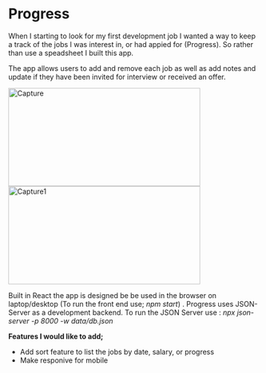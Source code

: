 # Progress

  
When I starting to look for my first development job I wanted a way to keep a track of the jobs I was interest in, or had appied for (Progress). So rather than use a speadsheet I built this app.

The app allows users to add and remove each job as well as add notes and update if they have been invited for interview or received an offer.

<img src="https://live.staticflickr.com/65535/52386720832_91461422bf_b.jpg" width="384" height="197" alt="Capture">  <img src="https://live.staticflickr.com/65535/52386720817_78e0fa8537_b.jpg" width="384" height="197" alt="Capture1">
 
Built in React the app is designed be be used in the browser on laptop/desktop (To run the front end use; *npm start*) . Progress uses JSON-Server as a development backend. To run the JSON Server use : *npx json-server -p 8000 -w data/db.json*

  
  

**Features I would like to add;**
- Add sort feature to list the jobs by date, salary, or progress
- Make responive for mobile
